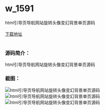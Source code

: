 # w_1591
html引导页导航网站旋转头像变幻背景单页源码
<br/></br>
[下载地址](https://www.uuid2.com/1591.html "下载地址")
<br/></br>
<h3>源码简介：</h3>
<p>html引导页导航网站旋转头像变幻背景单页源码<p>
<h3>截图：</h3>
<img src="https://www.uuid2.com/wp-content/uploads/img/202111/3ae7c10592.png" alt="html引导页导航网站旋转头像变幻背景单页源码"><img src="https://www.uuid2.com/wp-content/uploads/img/202111/a42b5a8296.png" alt="html引导页导航网站旋转头像变幻背景单页源码"><img src="https://www.uuid2.com/wp-content/uploads/img/202111/6c8d67a302.png" alt="html引导页导航网站旋转头像变幻背景单页源码">
